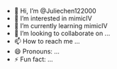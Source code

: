 - 👋 Hi, I’m @Juliechen122000
- 👀 I’m interested in mimicIV
- 🌱 I’m currently learning mimicIV
- 💞️ I’m looking to collaborate on ...
- 📫 How to reach me ...
- 😄 Pronouns: ...
- ⚡ Fun fact: ...

<!---
Juliechen122000/Juliechen122000 is a ✨ special ✨ repository because its `README.md` (this file) appears on your GitHub profile.
You can click the Preview link to take a look at your changes.
--->
